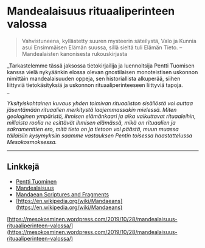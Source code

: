 # Mandealaisuus rituaaliperinteen valossa

> Vahvistuneena, kyllästetty suuren mysteerin säteilystä, Valo ja Kunnia asui Ensimmäisen Elämän suussa, sillä sieltä tuli Elämän Tieto. – Mandealaisten kanonisesta rukouskirjasta

_Tarkastelemme tässä jaksossa tietokirjailija ja luennoitsija Pentti Tuomisen kanssa vielä nykyäänkin elossa olevan gnostilaisen monoteistisen uskonnon nimittäin mandealaisuuden oppeja, sen historiallista alkuperää, siihen liittyviä tietokäsityksiä ja uskonnon rituaaliperinteeseen liittyviä tapoja.  
_

_Yksityiskohtainen kuvaus yhden toimivan rituaaliston sisällöstä voi auttaa jäsentämään rituaalien merkitystä laajemmassakin mielessä. Miten geologinen ympäristö, ihmisen elämänkaari ja aika vaikuttavat rituaaleihin, millaista roolia ne esittävät ihmisen elämässä, mikä on rituaalien ja sakramenttien ero, mitä tieto on ja tietoon voi päästä, muun muassa tällaisiin kysymyksiin saamme vastauksen Pentin toisessa haastattelussa Mesokosmoksessa._

---

## Linkkejä

* [Pentti Tuominen](https://fi.wikipedia.org/wiki/Pentti_Tuominen_%28tietokirjailija%29)
* [Mandealaisuus](https://www.gnosis.fi/historia/mandealaisuus/)
* [Mandaean Scriptures and Fragments](http://gnosis.org/library/mand.htm)
* [https://en.wikipedia.org/wiki/Mandaeans](https://en.wikipedia.org/wiki/Mandaeans)

[https://mesokosminen.wordpress.com/2019/10/28/mandealaisuus-rituaaliperinteen-valossa/](https://mesokosminen.wordpress.com/2019/10/28/mandealaisuus-rituaaliperinteen-valossa/)

